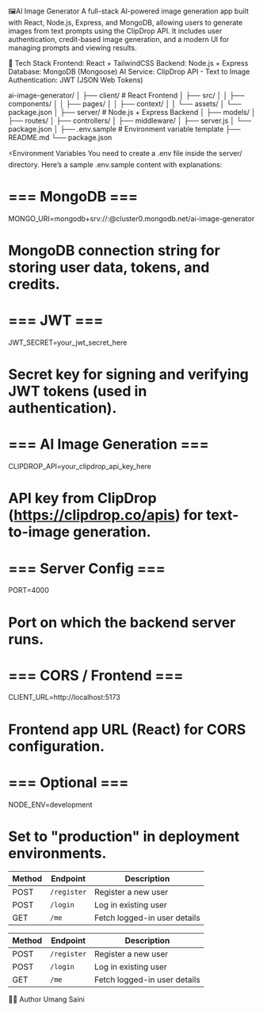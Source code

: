 🖼️AI Image Generator
A full-stack AI-powered image generation app built with React, Node.js, Express, and MongoDB, allowing users to generate images from text prompts using the ClipDrop API.
It includes user authentication, credit-based image generation, and a modern UI for managing prompts and viewing results.

🚀 Tech Stack
Frontend: React + TailwindCSS
Backend: Node.js + Express
Database: MongoDB (Mongoose)
AI Service: ClipDrop API - Text to Image
Authentication: JWT (JSON Web Tokens)

ai-image-generator/
│
├── client/                # React Frontend
│   ├── src/
│   │   ├── components/
│   │   ├── pages/
│   │   ├── context/
│   │   └── assets/
│   └── package.json
│
├── server/                # Node.js + Express Backend
│   ├── models/
│   ├── routes/
│   ├── controllers/
│   ├── middleware/
│   ├── server.js
│   └── package.json
│
├── .env.sample            # Environment variable template
├── README.md
└── package.json


⚡️Environment Variables
You need to create a .env file inside the server/ directory.
Here’s a sample .env.sample content with explanations:
# === MongoDB ===
MONGO_URI=mongodb+srv://<username>:<password>@cluster0.mongodb.net/ai-image-generator
# MongoDB connection string for storing user data, tokens, and credits.

# === JWT ===
JWT_SECRET=your_jwt_secret_here
# Secret key for signing and verifying JWT tokens (used in authentication).

# === AI Image Generation ===
CLIPDROP_API=your_clipdrop_api_key_here
# API key from ClipDrop (https://clipdrop.co/apis) for text-to-image generation.

# === Server Config ===
PORT=4000
# Port on which the backend server runs.

# === CORS / Frontend ===
CLIENT_URL=http://localhost:5173
# Frontend app URL (React) for CORS configuration.

# === Optional ===
NODE_ENV=development
# Set to "production" in deployment environments.


| Method | Endpoint    | Description                  |
| ------ | ----------- | ---------------------------- |
| POST   | `/register` | Register a new user          |
| POST   | `/login`    | Log in existing user         |
| GET    | `/me`       | Fetch logged-in user details |

| Method | Endpoint    | Description                  |
| ------ | ----------- | ---------------------------- |
| POST   | `/register` | Register a new user          |
| POST   | `/login`    | Log in existing user         |
| GET    | `/me`       | Fetch logged-in user details |

🧑‍🎨 Author
Umang Saini
